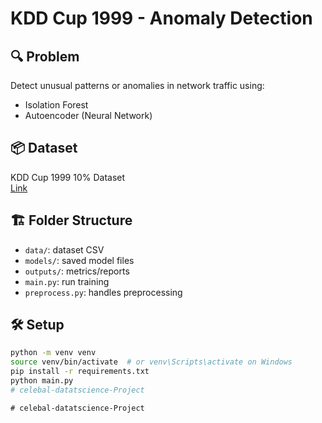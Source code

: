 # KDD Cup 1999 - Anomaly Detection

## 🔍 Problem
Detect unusual patterns or anomalies in network traffic using:
- Isolation Forest
- Autoencoder (Neural Network)

## 📦 Dataset
KDD Cup 1999 10% Dataset  
[Link](https://www.kaggle.com/datasets/galaxyh/kdd-cup-1999-data)

## 🏗 Folder Structure
- `data/`: dataset CSV
- `models/`: saved model files
- `outputs/`: metrics/reports
- `main.py`: run training
- `preprocess.py`: handles preprocessing

## 🛠 Setup

```bash
python -m venv venv
source venv/bin/activate  # or venv\Scripts\activate on Windows
pip install -r requirements.txt
python main.py
#   c e l e b a l - d a t a t s c i e n c e - P r o j e c t  
 #   c e l e b a l - d a t a t s c i e n c e - P r o j e c t  
 